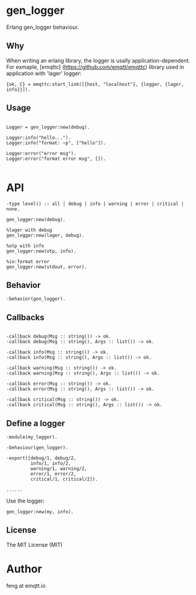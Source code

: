 # gen_logger

Erlang gen_logger behaviour.

## Why

When writing an erlang library, the logger is usally application-dependent. For exmaple, [emqttc] (https://github.com/emqtt/emqttc) library used in application with 'lager' logger: 

```
{ok, C} = emqttc:start_link([{host, "localhost"}, {logger, {lager, info}}]).
```

## Usage

```

Logger = gen_logger:new(debug).

Logger:info("hello...").
Logger:info("format: ~p", ["hello"]).

Logger:error("error msg").
Logger:error("format error msg", []).


```

# API 

```
-type level() :: all | debug | info | warning | error | critical | none.

gen_logger:new(debug).

%lager with debug
gen_logger:new(lager, debug).

%otp with info
gen_logger:new(otp, info).

%io:format error
gen_logger:new(stdout, error).
```

## Behavior

```
-behavior(gen_logger).
```

## Callbacks

```

-callback debug(Msg :: string()) -> ok. 
-callback debug(Msg :: string(), Args :: list()) -> ok. 

-callback info(Msg :: string()) -> ok. 
-callback info(Msg :: string(), Args :: list()) -> ok. 

-callback warning(Msg :: string()) -> ok. 
-callback warning(Msg :: string(), Args :: list()) -> ok. 

-callback error(Msg :: string()) -> ok. 
-callback error(Msg :: string(), Args :: list()) -> ok. 

-callback critical(Msg :: string()) -> ok. 
-callback critical(Msg :: string(), Args :: list()) -> ok. 

```

## Define a logger

```
-module(my_logger).

-behaviour(gen_logger).

-export([debug/1, debug/2,
         info/1, info/2,
         warning/1, warning/2,
         error/1, error/2,
         critical/1, critical/2]).

......

```

Use the logger:

```
gen_logger:new(my, info).
```

## License

The MIT License (MIT)

# Author

feng at emqtt.io

